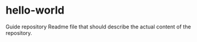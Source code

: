 # hello-world
Guide repository
Readme file that should describe the actual content of the repository.
